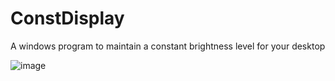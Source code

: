 # ConstDisplay
A windows program to maintain a constant brightness level for your desktop

![image](https://github.com/user-attachments/assets/512f9992-a45f-40db-a27f-4e6e88f0b1cd)

